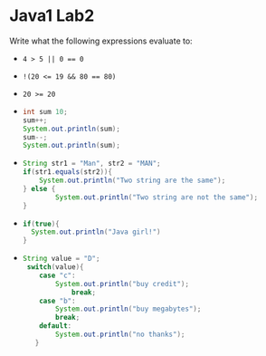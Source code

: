 # Java1 Lab2

Write what the following expressions evaluate to:

* `4 > 5 || 0 == 0`

* `!(20 <= 19 && 80 == 80)`

* `20 >= 20`

* ```java
  int sum 10;
  sum++;
  System.out.println(sum);
  sum--;
  System.out.println(sum);
  ```

  

* ```java
  String str1 = "Man", str2 = "MAN";
  if(str1.equals(str2)){
      System.out.println("Two string are the same");
  } else {
          System.out.println("Two string are not the same");
  }
  ```

  

* ```java
  if(true){
  	System.out.println("Java girl!")
  }
  ```

* ```java
  String value = "D";
   switch(value){
      case "c":
          System.out.println("buy credit");
              break;
      case "b":
          System.out.println("buy megabytes");
          break;
      default:
          System.out.println("no thanks");
     }
  ```

  
